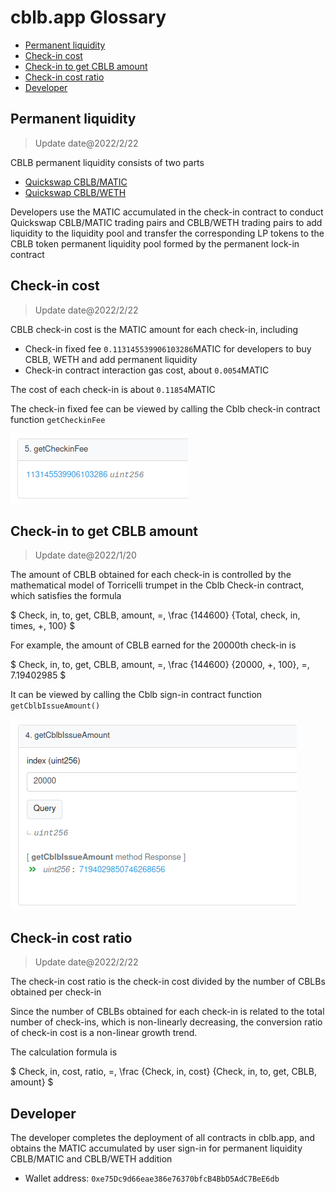 # cblb.app Glossary

<!-- MarkdownTOC -->

- [Permanent liquidity](#permanent-liquidity)
- [Check-in cost](#check-in-cost)
- [Check-in to get CBLB amount](#check-in-to-get-cblb-amount)
- [Check-in cost ratio](#check-in-cost-ratio)
- [Developer](#developer)

<!-- /MarkdownTOC -->

<a id="permanent-liquidity"></a>

## Permanent liquidity

> Update date@2022/2/22

CBLB permanent liquidity consists of two parts

- [Quickswap CBLB/MATIC](https://info.quickswap.exchange/#/pair/0xe99d5f930048ae3006205c87d2ddafa397014012)
- [Quickswap CBLB/WETH](https://info.quickswap.exchange/#/pair/0x8b6734217e1c5914cb729780fa9557629ff5b427)

Developers use the MATIC accumulated in the check-in contract to conduct Quickswap CBLB/MATIC trading pairs and CBLB/WETH trading pairs to add liquidity to the liquidity pool and transfer the corresponding LP tokens to the CBLB token permanent liquidity pool formed by the permanent lock-in contract

<a id="check-in-cost"></a>

## Check-in cost

> Update date@2022/2/22

CBLB check-in cost is the MATIC amount for each check-in, including

- Check-in fixed fee `0.113145539906103286`MATIC for developers to buy CBLB, WETH and add permanent liquidity
- Check-in contract interaction gas cost, about `0.0054`MATIC

The cost of each check-in is about `0.11854`MATIC

The check-in fixed fee can be viewed by calling the Cblb check-in contract function `getCheckinFee`

![](https://raw.githubusercontent.com/cblb-app/cblb-articles/master/2022/imgs/cblb-glossary-getCheckinFee.png)

<a id="check-in-to-get-cblb-amount"></a>

## Check-in to get CBLB amount

> Update date@2022/1/20

The amount of CBLB obtained for each check-in is controlled by the mathematical model of Torricelli trumpet in the Cblb Check-in contract, which satisfies the formula

$ Check\, in\, to\, get\, CBLB\, amount\, =\, \frac {144600} {Total\, check\, in\, times\, +\, 100} $

For example, the amount of CBLB earned for the 20000th check-in is

$ Check\, in\, to\, get\, CBLB\, amount\, =\, \frac {144600} {20000\, +\, 100}\, =\, 7.19402985 $

It can be viewed by calling the Cblb sign-in contract function `getCblbIssueAmount()`

![](https://raw.githubusercontent.com/cblb-app/cblb-articles/master/2022/imgs/cblb-glossary-getCblbIssueAmount.png)

<a id="check-in-cost-ratio"></a>

## Check-in cost ratio

> Update date@2022/2/22

The check-in cost ratio is the check-in cost divided by the number of CBLBs obtained per check-in

Since the number of CBLBs obtained for each check-in is related to the total number of check-ins, which is non-linearly decreasing, the conversion ratio of check-in cost is a non-linear growth trend.

The calculation formula is

$ Check\, in\, cost\, ratio\, =\, \frac {Check\, in\, cost} {Check\, in\, to\, get\, CBLB\, amount} $

<a id="developer"></a>

## Developer

The developer completes the deployment of all contracts in cblb.app, and obtains the MATIC accumulated by user sign-in for permanent liquidity CBLB/MATIC and CBLB/WETH addition

- Wallet address: `0xe75Dc9d66eae386e76370bfcB4BbD5AdC7BeE6db`
